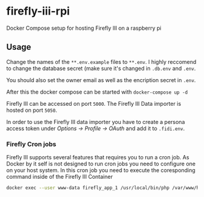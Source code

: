 # firefly-iii-rpi
Docker Compose setup for hosting Firefly III on a raspberry pi

## Usage

Change the names of the `**.env.example` files to `**.env`. I highly reccomend to change the database secret (make sure it's changed in `.db.env` and `.env`.

You should also set the owner email as well as the encription secret in `.env`.

After this the docker compose can be started with `docker-compose up -d`

Firefly III can be accessed on port `5000`. The Firefly III Data importer is hosted on port `5050`.

In order to use the Firefly III data importer you have to create a persona access token under *Options -> Profile -> OAuth* and add it to `.fidi.env`.

### Firefly Cron jobs

Firefly III supports several features that requires you to run a cron job. As Docker by it self is not designed to run cron jobs you need to configure one on your host system. In this cron job you need to execute the coresponding command inside of the Firefly III Container

```bash
docker exec --user www-data firefly_app_1 /usr/local/bin/php /var/www/html/artisan firefly-iii:cron
```
